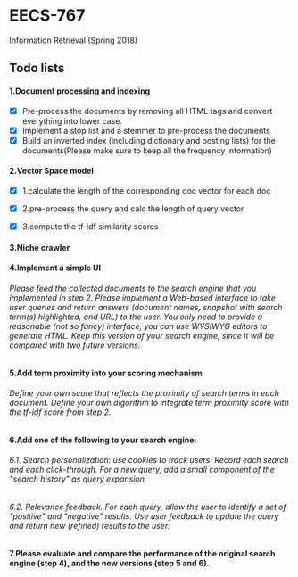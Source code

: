 # EECS-767
Information Retrieval (Spring 2018)


## Todo lists
#### 1.Document processing and indexing
- [x] Pre-process the documents by removing all HTML tags and convert everything into lower case.
- [x] Implement a stop list and a stemmer to pre-process the documents
- [x] Build an inverted index (including dictionary and posting lists) for the documents(Please make sure to keep all the frequency information)

#### 2.Vector Space model
- [x] 1.calculate the length of the corresponding doc vector for each doc
- [x] 2.pre-process the query and calc the length of query vector
- [x] 3.compute the tf-idf similarity scores


#### 3.Niche crawler

#### 4.Implement a simple UI
###### Please feed the collected documents to the search engine that you implemented in step 2. Please implement a Web-based interface to take user queries and return answers (document names, snapshot with search term(s) highlighted, and URL) to the user. You only need to provide a reasonable (not so fancy) interface, you can use WYSIWYG editors to generate HTML. Keep this version of your search engine, since it will be compared with two future versions.


#### 5.Add term proximity into your scoring mechanism
###### Define your own score that reflects the proximity of search terms in each document. Define your own algorithm to integrate term proximity score with the tf-idf score from step 2.

#### 6.Add one of the following to your search engine:
###### 6.1. Search personalization: use cookies to track users. Record each search and each click-through. For a new query, add a small component of the "search history" as query expansion.
###### 6.2. Relevance feedback. For each query, allow the user to identify a set of "positive" and "negative" results. Use user feedback to update the query and return new (refined) results to the user.

#### 7.Please evaluate and compare the performance of the original search engine (step 4), and the new versions (step 5 and 6).
